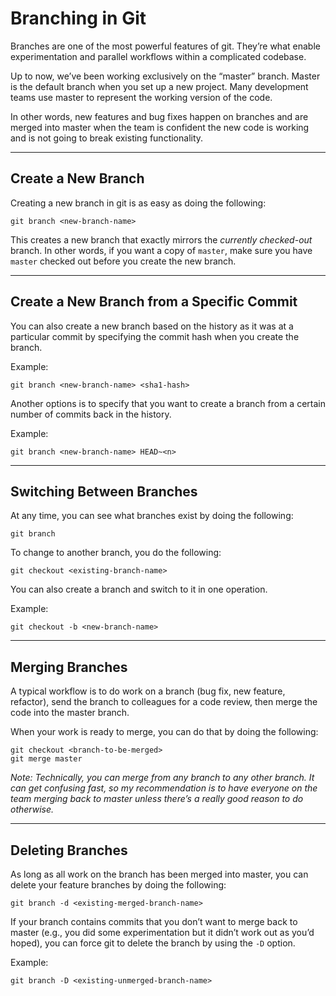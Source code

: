 # Branching in Git

Branches are one of the most powerful features of git. They’re what enable experimentation and parallel workflows within a complicated codebase.

Up to now, we’ve been working exclusively on the “master” branch. Master is the default branch when you set up a new project. Many development teams use master to represent the working version of the code.

In other words, new features and bug fixes happen on branches and are merged into master when the team is confident the new code is working and is not going to break existing functionality.

------

## Create a New Branch

Creating a new branch in git is as easy as doing the following:

    git branch <new-branch-name>

This creates a new branch that exactly mirrors the _currently checked-out_ branch. In other words, if you want a copy of `master`, make sure you have `master` checked out before you create the new branch.

------

## Create a New Branch from a Specific Commit

You can also create a new branch based on the history as it was at a particular commit by specifying the commit hash when you create the branch.

Example:

    git branch <new-branch-name> <sha1-hash>

Another options is to specify that you want to create a branch from a certain number of commits back in the history.

Example:

    git branch <new-branch-name> HEAD~<n>

------

## Switching Between Branches

At any time, you can see what branches exist by doing the following:

    git branch

To change to another branch, you do the following:

    git checkout <existing-branch-name>

You can also create a branch and switch to it in one operation.

Example:

    git checkout -b <new-branch-name>

------

## Merging Branches

A typical workflow is to do work on a branch (bug fix, new feature, refactor), send the branch to colleagues for a code review, then merge the code into the master branch.

When your work is ready to merge, you can do that by doing the following:

    git checkout <branch-to-be-merged>
    git merge master

_Note: Technically, you can merge from any branch to any other branch. It can get confusing fast, so my recommendation is to have everyone on the team merging back to master unless there’s a really good reason to do otherwise._

------

## Deleting Branches

As long as all work on the branch has been merged into master, you can delete your feature branches by doing the following:

    git branch -d <existing-merged-branch-name>

If your branch contains commits that you don’t want to merge back to master (e.g., you did some experimentation but it didn’t work out as you’d hoped), you can force git to delete the branch by using the `-D` option.

Example:

    git branch -D <existing-unmerged-branch-name>

